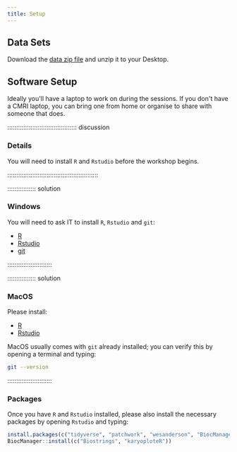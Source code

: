 ```yaml
---
title: Setup
---
```



## Data Sets

Download the [data zip file](data/data.tar.gz) and unzip it to your Desktop.

## Software Setup

Ideally you'll have a laptop to work on during the sessions.  If you don't have a CMRI laptop, you can bring one from home or organise to share with someone that does.  

::::::::::::::::::::::::::::::::::::::: discussion

### Details

You will need to install `R` and `Rstudio` before the workshop begins.


:::::::::::::::::::::::::::::::::::::::::::::::::::

:::::::::::::::: solution

### Windows

You will need to ask IT to install `R`, `Rstudio` and `git`:

 - [R](https://cran.r-project.org/bin/windows/base/)
 - [Rstudio](https://www.rstudio.com/products/rstudio/download/#download)
 - [git](https://git-scm.com/downloads)

:::::::::::::::::::::::::

:::::::::::::::: solution

### MacOS

Please install:

 - [R](https://cran.r-project.org/bin/macosx/)
 - [Rstudio](https://www.rstudio.com/products/rstudio/download/#download)


MacOS usually comes with `git` already installed; you can verify this by opening a terminal and typing:

```bash
git --version
```

:::::::::::::::::::::::::


### Packages

Once you have `R` and `Rstudio` installed, please also install the necessary packages by opening `Rstudio` and typing:

```R
install.packages(c("tidyverse", "patchwork", "wesanderson", "BiocManager"))
BiocManager::install(c("Biostrings", "karyoploteR"))

```


